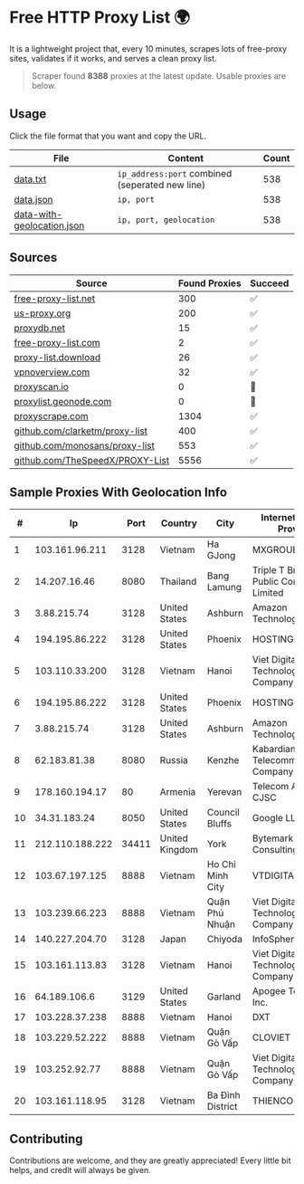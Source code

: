 
# Free HTTP Proxy List 🌍

It is a lightweight project that, every 10 minutes, scrapes lots of free-proxy sites, validates if it works, and serves a clean proxy list.


> Scraper found **8388** proxies at the latest update. Usable proxies are below.

## Usage

Click the file format that you want and copy the URL.


|File|Content|Count|
|----|-------|-----|
|[data.txt](https://raw.githubusercontent.com/themiralay/Proxy-List-World/master/data.txt)|`ip_address:port` combined (seperated new line)|538|
|[data.json](https://raw.githubusercontent.com/themiralay/Proxy-List-World/master/data.json)|`ip, port`|538|
|[data-with-geolocation.json](https://raw.githubusercontent.com/themiralay/Proxy-List-World/master/data-with-geolocation.json)|`ip, port, geolocation`|538|

## Sources

|Source|Found Proxies|Succeed|
|------|-------------|-------|
|[free-proxy-list.net](https://free-proxy-list.net)|300|✅|
|[us-proxy.org](https://www.us-proxy.org)|200|✅|
|[proxydb.net](http://proxydb.net)|15|✅|
|[free-proxy-list.com](https://free-proxy-list.com/?page=&port=&type%5B%5D=http&type%5B%5D=https&up_time=0&search=Search)|2|✅|
|[proxy-list.download](https://www.proxy-list.download/HTTP)|26|✅|
|[vpnoverview.com](https://vpnoverview.com/privacy/anonymous-browsing/free-proxy-servers)|32|✅|
|[proxyscan.io](https://www.proxyscan.io)|0|🚫|
|[proxylist.geonode.com](https://proxylist.geonode.com/api/proxy-list?limit=300&page=1&sort_by=lastChecked&sort_type=desc&protocols=http,https)|0|🚫|
|[proxyscrape.com](https://api.proxyscrape.com/v2/?request=displayproxies&protocol=http&timeout=10000&country=all&ssl=all&anonymity=all)|1304|✅|
|[github.com/clarketm/proxy-list](https://raw.githubusercontent.com/clarketm/proxy-list/master/proxy-list-raw.txt)|400|✅|
|[github.com/monosans/proxy-list](https://raw.githubusercontent.com/monosans/proxy-list/main/proxies/http.txt)|553|✅|
|[github.com/TheSpeedX/PROXY-List](https://raw.githubusercontent.com/TheSpeedX/PROXY-List/master/http.txt)|5556|✅|


## Sample Proxies With Geolocation Info

|#|Ip|Port|Country|City|Internet Service Provider|
|-|--|----|-------|----|-------------------------|
|1|103.161.96.211|3128|Vietnam|Ha GJong|MXGROUP|
|2|14.207.16.46|8080|Thailand|Bang Lamung|Triple T Broadband Public Company Limited|
|3|3.88.215.74|3128|United States|Ashburn|Amazon Technologies Inc.|
|4|194.195.86.222|3128|United States|Phoenix|HOSTINGER US|
|5|103.110.33.200|3128|Vietnam|Hanoi|Viet Digital Technology Liability Company|
|6|194.195.86.222|3128|United States|Phoenix|HOSTINGER US|
|7|3.88.215.74|3128|United States|Ashburn|Amazon Technologies Inc.|
|8|62.183.81.38|8080|Russia|Kenzhe|Kabardian-Balkar Telecommunications Company|
|9|178.160.194.17|80|Armenia|Yerevan|Telecom Armenia CJSC|
|10|34.31.183.24|8050|United States|Council Bluffs|Google LLC|
|11|212.110.188.222|34411|United Kingdom|York|Bytemark Computer Consulting Ltd /19|
|12|103.67.197.125|8888|Vietnam|Ho Chi Minh City|VTDIGITAL|
|13|103.239.66.223|8888|Vietnam|Quận Phú Nhuận|Viet Digital Technology Liability Company|
|14|140.227.204.70|3128|Japan|Chiyoda|InfoSphere|
|15|103.161.113.83|3128|Vietnam|Hanoi|Viet Digital Technology Liability Company|
|16|64.189.106.6|3129|United States|Garland|Apogee Telecom Inc.|
|17|103.228.37.238|8888|Vietnam|Hanoi|DXT|
|18|103.229.52.222|8888|Vietnam|Quận Gò Vấp|CLOVIET|
|19|103.252.92.77|8888|Vietnam|Quận Gò Vấp|Viet Digital Technology Liability Company|
|20|103.161.118.95|3128|Vietnam|Ba Đình District|THIENCO|



## Contributing

Contributions are welcome, and they are greatly appreciated! Every
little bit helps, and credit will always be given.


